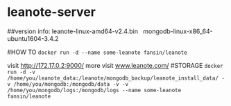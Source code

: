 # leanote-server
##version info:
leanote-linux-amd64-v2.4.bin   
mongodb-linux-x86_64-ubuntu1604-3.4.2

#HOW TO
`docker run -d --name some-leanote fansin/leanote`

visit http://172.17.0.2:9000/
more visit www.leanote.com/
#STORAGE
`docker run -d -v /home/you/leanote_data:/leanote/mongodb_backup/leanote_install_data/ -v /home/you/mongodb:/mongodb/data -v -v /home/you/mongodb/logs:/mongodb/logs --name some-leanote fansin/leanote`
